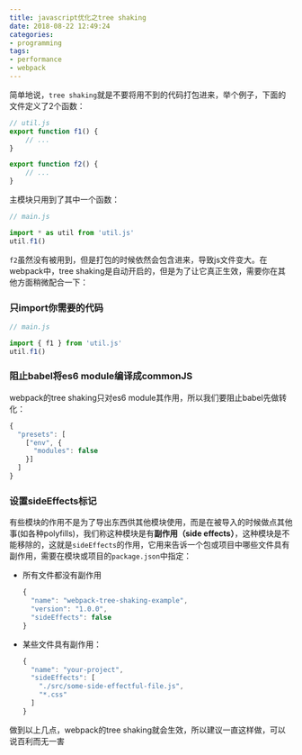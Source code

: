 ```yaml
---
title: javascript优化之tree shaking
date: 2018-08-22 12:49:24
categories:
- programming
tags: 
- performance
- webpack
---
```


简单地说，`tree shaking`就是不要将用不到的代码打包进来，举个例子，下面的文件定义了2个函数：

```javascript
// util.js
export function f1() {
    // ...
}

export function f2() {
    // ...
}
```

主模块只用到了其中一个函数：

```javascript
// main.js

import * as util from 'util.js'
util.f1()
```

`f2`虽然没有被用到，但是打包的时候依然会包含进来，导致js文件变大。在webpack中，tree shaking是自动开启的，但是为了让它真正生效，需要你在其他方面稍微配合一下：

### 只import你需要的代码

```javascript
// main.js

import { f1 } from 'util.js'
util.f1()
```

### 阻止babel将es6 module编译成commonJS

webpack的tree shaking只对es6 module其作用，所以我们要阻止babel先做转化：

```javascript
{
  "presets": [
    ["env", {
      "modules": false
    }]
  ]
}
```

### 设置sideEffects标记

有些模块的作用不是为了导出东西供其他模块使用，而是在被导入的时候做点其他事(如各种polyfills)，我们称这种模块是有**副作用（side effects）**，这种模块是不能移除的，这就是`sideEffects`的作用，它用来告诉一个包或项目中哪些文件具有副作用，需要在模块或项目的`package.json`中指定：

- 所有文件都没有副作用

  ```javascript
  {
    "name": "webpack-tree-shaking-example",
    "version": "1.0.0",
    "sideEffects": false
  }
  ```

- 某些文件具有副作用：

  ```javascript
  {
    "name": "your-project",
    "sideEffects": [
      "./src/some-side-effectful-file.js",
      "*.css"
    ]
  }
  ```

做到以上几点，webpack的tree shaking就会生效，所以建议一直这样做，可以说百利而无一害